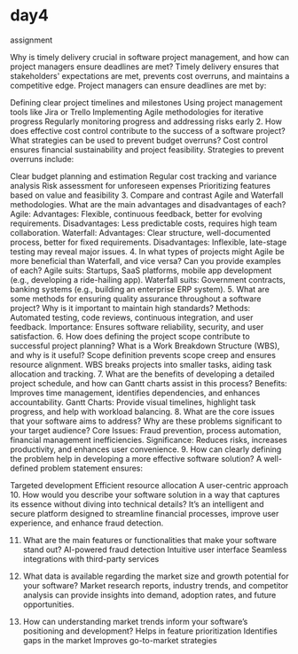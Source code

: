 # day4
assignment

  Why is timely delivery crucial in software project management, and how can project managers ensure deadlines are met?
Timely delivery ensures that stakeholders' expectations are met, prevents cost overruns, and maintains a competitive edge. Project managers can ensure deadlines are met by:

Defining clear project timelines and milestones
Using project management tools like Jira or Trello
Implementing Agile methodologies for iterative progress
Regularly monitoring progress and addressing risks early
2. How does effective cost control contribute to the success of a software project? What strategies can be used to prevent budget overruns?
Cost control ensures financial sustainability and project feasibility. Strategies to prevent overruns include:

Clear budget planning and estimation
Regular cost tracking and variance analysis
Risk assessment for unforeseen expenses
Prioritizing features based on value and feasibility
3. Compare and contrast Agile and Waterfall methodologies. What are the main advantages and disadvantages of each?
Agile:
Advantages: Flexible, continuous feedback, better for evolving requirements.
Disadvantages: Less predictable costs, requires high team collaboration.
Waterfall:
Advantages: Clear structure, well-documented process, better for fixed requirements.
Disadvantages: Inflexible, late-stage testing may reveal major issues.
4. In what types of projects might Agile be more beneficial than Waterfall, and vice versa? Can you provide examples of each?
Agile suits: Startups, SaaS platforms, mobile app development (e.g., developing a ride-hailing app).
Waterfall suits: Government contracts, banking systems (e.g., building an enterprise ERP system).
5. What are some methods for ensuring quality assurance throughout a software project? Why is it important to maintain high standards?
Methods: Automated testing, code reviews, continuous integration, and user feedback.
Importance: Ensures software reliability, security, and user satisfaction.
6. How does defining the project scope contribute to successful project planning? What is a Work Breakdown Structure (WBS), and why is it useful?
Scope definition prevents scope creep and ensures resource alignment.
WBS breaks projects into smaller tasks, aiding task allocation and tracking.
7. What are the benefits of developing a detailed project schedule, and how can Gantt charts assist in this process?
Benefits: Improves time management, identifies dependencies, and enhances accountability.
Gantt Charts: Provide visual timelines, highlight task progress, and help with workload balancing.
8. What are the core issues that your software aims to address? Why are these problems significant to your target audience?
Core Issues: Fraud prevention, process automation, financial management inefficiencies.
Significance: Reduces risks, increases productivity, and enhances user convenience.
9. How can clearly defining the problem help in developing a more effective software solution?
A well-defined problem statement ensures:

Targeted development
Efficient resource allocation
A user-centric approach
10. How would you describe your software solution in a way that captures its essence without diving into technical details?
It’s an intelligent and secure platform designed to streamline financial processes, improve user experience, and enhance fraud detection.

11. What are the main features or functionalities that make your software stand out?
AI-powered fraud detection
Intuitive user interface
Seamless integrations with third-party services
12. What data is available regarding the market size and growth potential for your software?
Market research reports, industry trends, and competitor analysis can provide insights into demand, adoption rates, and future opportunities.

13. How can understanding market trends inform your software’s positioning and development?
Helps in feature prioritization
Identifies gaps in the market
Improves go-to-market strategies
